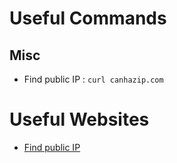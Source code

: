 # Useful Commands
## Misc
- Find public IP : `curl canhazip.com`

# Useful Websites
- [Find public IP](canhazip.com)